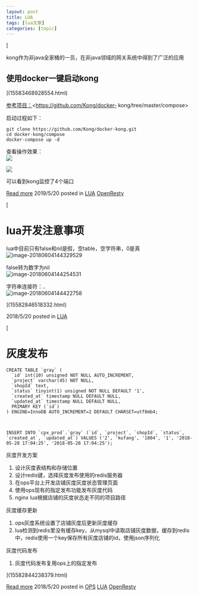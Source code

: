 ```yaml
---
layout: post
title: LUA 
tags: [lua文章]
categories: [topic]
---
```

[ ](15583468928554.html)

[ ](15583468928554.html)

[

kong作为非java全家桶的一员，在非java领域的网关系统中得到了广泛的应用

## 使用docker一键启动kong

](15583468928554.html)

[参考项目：](15583468928554.html)<https://github.com/Kong/docker-
kong/tree/master/compose>

启动过程如下：

    
    
    git clone https://github.com/Kong/docker-kong.git
    cd docker-kong/compose
    docker-compose up -d
    

查看操作效果：  
![](https://neatlifecoco.com/media/15583468928554/15583471408158.jpg)

![](https://neatlifecoco.com/media/15583468928554/15583471833754.jpg)

可以看到kong监控了4个端口

[Read more](15583468928554.html) 2019/5/20 posted in  [LUA](lua.html)
[OpenResty](openresty.html)

[

# lua开发注意事项

lua中目前只有false和nil是假，空table，空字符串，0是真  
![image-20180604144329529](https://neatlifecoco.com/media/15582846518332/image-20180604144329529.png)

false转为数字为nil  
![image-20180604144254531](https://neatlifecoco.com/media/15582846518332/image-20180604144254531.png)

字符串连接符：..  
![image-20180604144422758](https://neatlifecoco.com/media/15582846518332/image-20180604144422758.png)

](15582846518332.html)

2018/5/20 posted in  [LUA](lua.html)

[

# 灰度发布

    
    
    CREATE TABLE `gray` (
      `id` int(10) unsigned NOT NULL AUTO_INCREMENT,
      `project` varchar(45) NOT NULL,
      `shopId` text,
      `status` tinyint(1) unsigned NOT NULL DEFAULT '1',
      `created_at` timestamp NULL DEFAULT NULL,
      `updated_at` timestamp NULL DEFAULT NULL,
      PRIMARY KEY (`id`)
    ) ENGINE=InnoDB AUTO_INCREMENT=2 DEFAULT CHARSET=utf8mb4;
    
    
    
    INSERT INTO `cpx_prod`.`gray` (`id`, `project`, `shopId`, `status`, `created_at`, `updated_at`) VALUES ('2', 'kufang', '1804', '1', '2018-05-28 17:04:25', '2018-05-28 17:04:25');
    

灰度开发方案

  1. 设计灰度表结构和存储位置
  2. 设计redis键，选择灰度发布使用的redis服务器
  3. 在ops平台上开发店铺灰度灰度状态管理页面
  4. 使用ops现有的指定发布功能发布灰度代码
  5. nginx lua根据店铺的灰度状态走不同的项目路径

灰度缓存更新

  1. ops灰度系统设置了店铺灰度后更新灰度缓存
  2. lua检测到redis里没有缓存key，从mysql中读取店铺灰度数据，缓存到redis中，redis使用一个key保存所有灰度店铺的id，使用json序列化

灰度代码发布

  1. 灰度代码发布复用ops上的指定发布

](15582844238379.html)

[Read more](15582844238379.html) 2018/5/20 posted in  [OPS](ops.html)
[LUA](lua.html) [OpenResty](openresty.html)